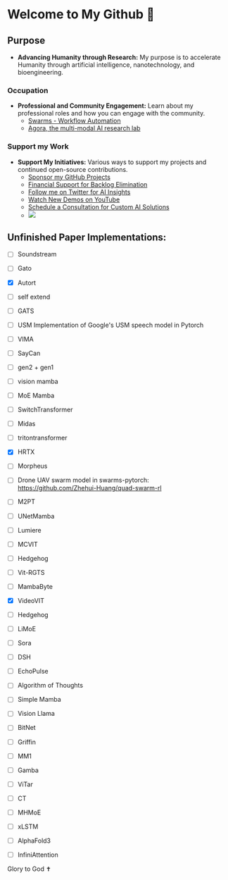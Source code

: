 # Welcome to My Github 🙏 

## Purpose
- **Advancing Humanity through Research:** My purpose is to accelerate Humanity through artificial intelligence, nanotechnology, and bioengineering.

### Occupation
- **Professional and Community Engagement:** Learn about my professional roles and how you can engage with the community.
  - [Swarms - Workflow Automation](https://www.swarms.world/)
  - [Agora, the multi-modal AI research lab](https://discord.gg/qUtxnK2NMf)

### Support my Work
- **Support My Initiatives:** Various ways to support my projects and continued open-source contributions.
  - [Sponsor my GitHub Projects](https://github.com/sponsors/kyegomez)
  - [Financial Support for Backlog Elimination](https://polar.sh/kyegomez)
  - [Follow me on Twitter for AI Insights](https://twitter.com/KyeGomezB)
  - [Watch New Demos on YouTube](https://www.youtube.com/@kyegomez3242)
  - [Schedule a Consultation for Custom AI Solutions](https://calendly.com/swarm-corp/30min)
  - <a href="https://polar.sh/kyegomez"><img src="https://polar.sh/embed/fund-our-backlog.svg?org=kyegomez" /></a>

## Unfinished Paper Implementations:

- [ ] Soundstream
- [ ] Gato
- [x] Autort
- [ ] self extend
- [ ] GATS
- [ ] USM Implementation of Google's USM speech model in Pytorch
- [ ] VIMA
- [ ] SayCan
- [ ] gen2 + gen1
- [ ] vision mamba
- [ ] MoE Mamba
- [ ] SwitchTransformer
- [ ] Midas
- [ ] tritontransformer
- [x] HRTX
- [ ] Morpheus
- [ ] Drone UAV swarm model in swarms-pytorch: https://github.com/Zhehui-Huang/quad-swarm-rl
- [ ] M2PT
- [ ] UNetMamba
- [ ] Lumiere
- [ ] MCVIT
- [ ] Hedgehog
- [ ] Vit-RGTS
- [ ] MambaByte
- [x] VideoVIT
- [ ] Hedgehog
- [ ] LiMoE
- [ ] Sora
- [ ] DSH
- [ ] EchoPulse
- [ ] Algorithm of Thoughts
- [ ] Simple Mamba
- [ ] Vision Llama
- [ ] BitNet
- [ ] Griffin
- [ ] MM1
- [ ] Gamba
- [ ] ViTar
- [ ] CT
- [ ] MHMoE
- [ ] xLSTM
- [ ] AlphaFold3
- [ ] InfiniAttention


Glory to God ✝️ 
